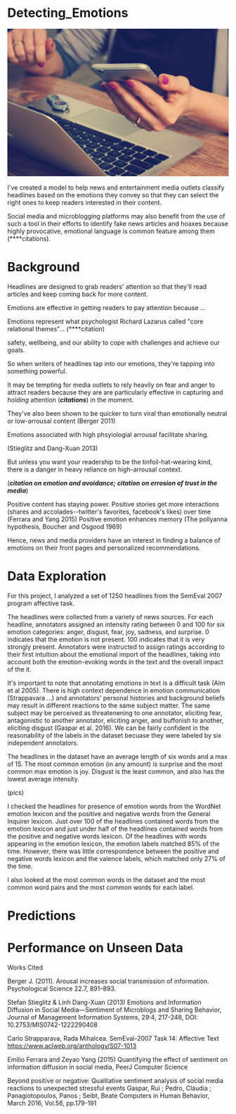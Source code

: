 # Detecting_Emotions

![media image](images/william-iven-SpVHcbuKi6E-unsplash.jpg)

I've created a model to help news and entertainment media outlets classify headlines based on the emotions they convey so that they can select the right ones to keep readers interested in their content. 

Social media and microblogging platforms may also benefit from the use of such a tool in their efforts to identify fake news articles and hoaxes because highly provocative, emotional language is common feature among them (****citations). 

# Background

Headlines are designed to grab readers' attention so that they'll read articles and keep coming back for more content.

Emotions are effective in getting readers to pay attention because ...


Emotions represent what psychologist Richard Lazarus called "core relational themes"... (****citation)

safety, wellbeing, and our ability to cope with challenges and achieve our goals. 

So when writers of headlines tap into our emotions, they're tapping into something powerful.


It may be tempting for media outlets to rely heavily on fear and anger to attract readers because they are are particularly effective in capturing and *holding* attention (***citations***) in the moment.

They've also been shown to be quicker to turn viral than emotionally neutral or low-arrousal content (Berger 2011) 

Emotions associated with high phsyiologial arrousal facilitate sharing.

(Stieglitz and Dang-Xuan 2013)

But unless you want your readership to be the tinfoil-hat-wearing kind, there is a danger in heavy reliance on high-arrousal context. 

(***citation on emotion and avoidance; citation on errosion of trust in the media***) 

Positive content has staying power.  Positive stories get more interactions (shares and accolades--twitter's favorites, facebook's likes) over time (Ferrara and Yang 2015) 
Positive emotion enhances memory (The pollyanna hypothesis, Boucher and Osgood 1969)

Hence, news and media providers have an interest in finding a balance of emotions on their front pages and personalized recommendations.

# Data Exploration

For this project, I analyzed a set of 1250 headlines from the SemEval 2007 program affective task. 

The headlines were collected from a variety of news sources. For each headline, annotators assigned an intensity rating between 0 and 100 for six emotion categories: anger, disgust, fear, joy, sadness, and surprise. 0 indicates that the emotion is not present. 100 indicates that it is very strongly present. Annotators were instructed to assign ratings according to their first intuition about the emotional import of the headlines, taking into account both the emotion-evoking words in the text and the overall impact of the it. 

It's important to note that annotating emotions in text is a difficult task (Alm et al 2005). There is high context dependence in emotion communication (Strappavara ...) and annotators' personal histories and background beliefs may result in different reactions to the same subject matter. The same subject may be perceived as threatenening to one annotator, eliciting fear, antagonistic to another annotator, eliciting anger, and buffonish to another, eliciting disgust (Gaspar et al. 2016). We can be fairly confident in the reasonability of the labels in the dataset becuase they were labeled by six independent annotators. 

The headlines in the dataset have an average length of six words and a max of 15. The most common emotion (in any amount) is surprise and the most common max emotion is joy. Disgust is the least common, and also has the lowest average intensity.

(pics)

I checked the headlines for presence of emotion words from the WordNet emotion lexicon and the positive and negative words from the General Inquirer lexicon. Just over 100 of the headlines contained words from the emotion lexicon and just under half of the headlines contained words from the positive and negative words lexicon. Of the headlines with words appearing in the emotion lexicon, the emotion labels matched 85% of the time. However, there was little correspondence between the positive and negative words lexicon and the valence labels, which matched only 27% of the time.

I also looked at the most common words in the dataset and the most common word pairs and the most common words for each label. 

# Predictions


# Performance on Unseen Data




Works Cited 

Berger J. (2011). Arousal increases social transmission of information. Psychological Science 22.7, 891–893.



Stefan Stieglitz & Linh Dang-Xuan (2013) Emotions and Information Diffusion in Social Media—Sentiment of Microblogs and Sharing Behavior, Journal of Management Information Systems, 29:4, 217-248, DOI: 10.2753/MIS0742-1222290408

Carlo Strapparava, Rada Mihalcea. SemEval-2007 Task 14: Affective Text https://www.aclweb.org/anthology/S07-1013

Emilio Ferrara and Zeyao Yang (2015) Quantifying the effect of sentiment on information diffusion in social media, PeerJ Computer Science

Beyond positive or negative: Qualitative sentiment analysis of social media reactions to unexpected stressful events
Gaspar, Rui ; Pedro, Cláudia ; Panagiotopoulos, Panos ; Seibt, Beate
Computers in Human Behavior, March 2016, Vol.56, pp.179-191



